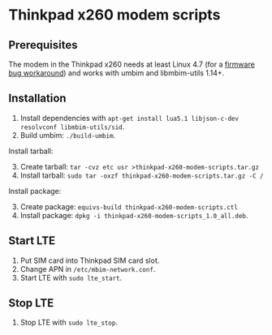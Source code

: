 # Thinkpad x260 modem scripts

## Prerequisites

The modem in the Thinkpad x260 needs at least Linux 4.7 (for a [firmware bug workaround](https://github.com/torvalds/linux/commit/c086e7096170390594c425114d98172bc9aceb8a.patch)) and works with umbim and libmbim-utils 1.14+.

## Installation

1. Install dependencies with `apt-get install lua5.1 libjson-c-dev resolvconf libmbim-utils/sid`.
2. Build umbim: `./build-umbim`.

Install tarball:

3. Create tarball: `tar -cvz etc usr >thinkpad-x260-modem-scripts.tar.gz`
4. Install tarball: `sudo tar -oxzf thinkpad-x260-modem-scripts.tar.gz -C /`

Install package:

3. Create package: `equivs-build thinkpad-x260-modem-scripts.ctl`
4. Install package: `dpkg -i thinkpad-x260-modem-scripts_1.0_all.deb`.

## Start LTE

1. Put SIM card into Thinkpad SIM card slot.
2. Change APN in `/etc/mbim-network.conf`.
3. Start LTE with `sudo lte_start`.

## Stop LTE

1. Stop LTE with `sudo lte_stop`.
